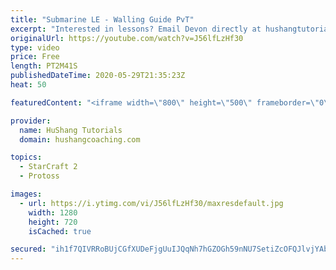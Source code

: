 ```yaml
---
title: "Submarine LE - Walling Guide PvT"
excerpt: "Interested in lessons? Email Devon directly at hushangtutorials@outlook.com ------------------------------------------------------------------------------------------------------- Want to support HuShang Tutorials directly? Patreon is a website where you can contribute a monthly donation that will help"
originalUrl: https://youtube.com/watch?v=J56lfLzHf30
type: video
price: Free
length: PT2M41S
publishedDateTime: 2020-05-29T21:35:23Z
heat: 50

featuredContent: "<iframe width=\"800\" height=\"500\" frameborder=\"0\" src=\"https://www.youtube.com/embed/J56lfLzHf30\" allow=\"accelerometer; autoplay; encrypted-media; gyroscope; picture-in-picture\" allowfullscreen></iframe>"

provider:
  name: HuShang Tutorials
  domain: hushangcoaching.com

topics:
  - StarCraft 2
  - Protoss

images:
  - url: https://i.ytimg.com/vi/J56lfLzHf30/maxresdefault.jpg
    width: 1280
    height: 720
    isCached: true

secured: "ih1f7QIVRRoBUjCGfXUDeFjgUuIJQqNh7hGZOGh59nNU7SetiZcOFQJlvjYAb0orvlqjoOiatqFqj0w9Nzy7iiPmr7OpSGcktboBVdeuTCdHlJLVO8ZBHdf4L11WWDkUxgW61g3iNieOaXiANmvszruc0ob94ASaKoo4enegMzGvbJGm5Xy/Nohbhleearb/yYcoR79rXaWsxKIhJmRereO5cT5YMjvl/D93Q+O2ZSE+9Gigh40FZlmRzYfIZyT96RDqP6nC1ff85W8oNSODjvAugEwqHypDLQXFcBvGynzkp/2PRuQcslddJQa2pZJ46zi2GY90i3XOAXmeQ8A0p3e5tZqo5vNaOJj2suIfEk2Iyf4I+XoZwwStUdH7LyhO8bYIlBPhKpDgVFVDEN1AaaL71PnWe8TwXgjfEfa3k5M=;BTQu+X08lrH4anyraR90NQ=="
---
```


